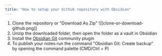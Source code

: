 ```yaml
---
title: "How to setup your Github repository with Obsidian"
---
```

1. Clone the repository or "Download As Zip"
![[clone-or-download-github.png]]
2. Unzip the downloaded folder, then open the folder as a vault in Obsidian
3. Install the [Obsidian Git](https://github.com/denolehov/obsidian-git) community plugin
4. To publish your notes run the command "Obsidian Git: Create backup" by opening the command palette (CMD/Ctrl + P)